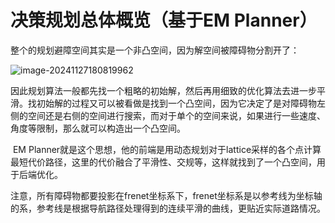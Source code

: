 # 决策规划总体概览（基于EM Planner）

​	整个的规划避障空间其实是一个非凸空间，因为解空间被障碍物分割开了：

![image-20241127180819962](C:\Users\28609\AppData\Roaming\Typora\typora-user-images\image-20241127180819962.png)

​	因此规划算法一般都先找一个粗略的初始解，然后再用细致的优化算法去进一步平滑。找初始解的过程又可以被看做是找到一个凸空间，因为它决定了是对障碍物左侧的空间还是右侧的空间进行搜索，而对于单个的空间来说，如果进行一些速度、角度等限制，那么就可以构造出一个凸空间。

​	EM Planner就是这个思想，他的前端是用动态规划对于lattice采样的各个点计算最短代价路径，这里的代价融合了平滑性、交规等，这样就找到了一个凸空间，用于后端优化。

​	注意，所有障碍物都要投影在frenet坐标系下，frenet坐标系是以参考线为坐标轴的系，参考线是根据导航路径处理得到的连续平滑的曲线，更贴近实际道路情况。